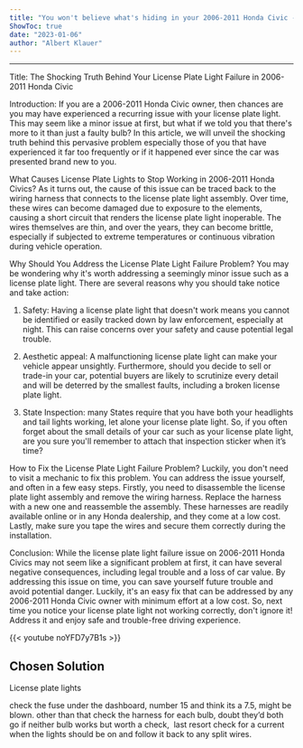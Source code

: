 ```yaml
---
title: "You won't believe what's hiding in your 2006-2011 Honda Civic - the shocking truth behind your license plate light failure!"
ShowToc: true 
date: "2023-01-06"
author: "Albert Klauer"
---
```

*****
Title: The Shocking Truth Behind Your License Plate Light Failure in 2006-2011 Honda Civic

Introduction:
If you are a 2006-2011 Honda Civic owner, then chances are you may have experienced a recurring issue with your license plate light. This may seem like a minor issue at first, but what if we told you that there's more to it than just a faulty bulb? In this article, we will unveil the shocking truth behind this pervasive problem especially those of you that have experienced it far too frequently or if it happened ever since the car was presented brand new to you.

What Causes License Plate Lights to Stop Working in 2006-2011 Honda Civics?
As it turns out, the cause of this issue can be traced back to the wiring harness that connects to the license plate light assembly. Over time, these wires can become damaged due to exposure to the elements, causing a short circuit that renders the license plate light inoperable. The wires themselves are thin, and over the years, they can become brittle, especially if subjected to extreme temperatures or continuous vibration during vehicle operation.

Why Should You Address the License Plate Light Failure Problem?
You may be wondering why it's worth addressing a seemingly minor issue such as a license plate light. There are several reasons why you should take notice and take action:

1. Safety: Having a license plate light that doesn't work means you cannot be identified or easily tracked down by law enforcement, especially at night. This can raise concerns over your safety and cause potential legal trouble.

2. Aesthetic appeal: A malfunctioning license plate light can make your vehicle appear unsightly. Furthermore, should you decide to sell or trade-in your car, potential buyers are likely to scrutinize every detail and will be deterred by the smallest faults, including a broken license plate light.

3. State Inspection: many States require that you have both your headlights and tail lights working, let alone your license plate light. So, if you often forget about the small details of your car such as your license plate light, are you sure you'll remember to attach that inspection sticker  when it’s time?

How to Fix the License Plate Light Failure Problem?
Luckily, you don't need to visit a mechanic to fix this problem. You can address the issue yourself, and often in a few easy steps. Firstly, you need to disassemble the license plate light assembly and remove the wiring harness. Replace the harness with a new one and reassemble the assembly. These harnesses are readily available online or in any Honda dealership, and they come at a low cost. Lastly, make sure you tape the wires and secure them correctly during the installation.

Conclusion:
While the license plate light failure issue on 2006-2011 Honda Civics may not seem like a significant problem at first, it can have several negative consequences, including legal trouble and a loss of car value. By addressing this issue on time, you can save yourself future trouble and avoid potential danger. Luckily, it's an easy fix that can be addressed by any 2006-2011 Honda Civic owner with minimum effort at a low cost. So, next time you notice your license plate light not working correctly, don't ignore it! Address it and enjoy safe and trouble-free driving experience.

{{< youtube noYFD7y7B1s >}} 



## Chosen Solution
 License plate lights

 check the fuse under the dashboard, number 15 and think its a 7.5, might be blown. other than that check the harness for each bulb, doubt they’d both go if neither bulb works but worth a check,  last resort check for a current when the lights should be on and follow it back to any split wires.




